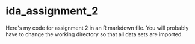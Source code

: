 # ida_assignment_2
Here's my code for assignment 2 in an R markdown file. You will probably have to change the working directory so that all data sets are imported. 
